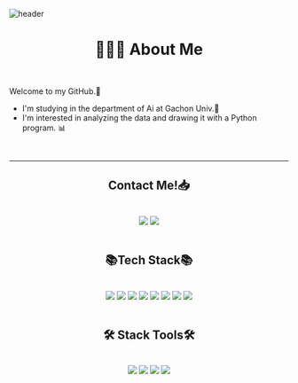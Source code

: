 


![header](https://capsule-render.vercel.app/api?type=waving&color=A3DCBE&height=300&section=header&text=Welcome!%20&fontSize=90)

<h1 align="center"> 👩🏻‍💻 About Me </h1> <br>

Welcome to my GitHub.🫶 
* I'm studying in the department of Ai at Gachon Univ.🥰
* I'm interested in analyzing the data and drawing it with a Python program. 📊

<br>
<hr>
<h2 align="center">Contact Me!📥</h2><br>
<div align="center"><img src="https://img.shields.io/badge/tia510@gachon.ac.kr-white?style=flat&logo=Gmail"/></a>
<a href="https://velog.io/@chae0510"><img src="https://img.shields.io/badge/chae's%20velog-11B48A?style=flat&logo=Vimeo&logoColor=white&link=https://velog.io/@chae0510"/></a><br><br>

<h2 align="center">📚Tech Stack📚</h2> <br>
<div align="center"> <img src="https://img.shields.io/badge/Python-3766AB?style=flat&logo=Python&logoColor=white"/></a> <img src="https://img.shields.io/badge/Java-red?style=flat&logo=Java&logoColor=white"/></a> <img src="https://img.shields.io/badge/C-A8B9CC?style=flat&logo=C&logoColor=white"/></a> <img src="https://img.shields.io/badge/C++-00599C?style=flat&logo=C%2B%2B&logoColor=white"/></a> <img src="https://img.shields.io/badge/MySQL-4479A1?style=flat&logo=MYSQL&logoColor=white"/></a> <img src="https://img.shields.io/badge/Firebase-FFCA28?style=flat&logo=Firebase&logoColor=white"/></a> <img src="https://img.shields.io/badge/Flutter-02569B?style=flat&logo=Flutter&logoColor=white"/></a> <img src="https://img.shields.io/badge/HTML-E34F26?style=flat&logo=HTML5&logoColor=white"/></a><br><br>


<h2 align="center">🛠️ Stack Tools🛠️ </h2> <br>
<div align="center"> <img src="https://img.shields.io/badge/VScode-007ACC?style=flat&logo=VisualStudioCode&logoColor=white"/></a>  <img src="https://img.shields.io/badge/IntelliJ-000000?style=flat&logo=IntelliJ IDEA&logoColor=white"/></a>   
<img src="https://img.shields.io/badge/Anaconda-44A833?style=flat&logo=Anaconda&logoColor=white"/></a>   <img src="https://img.shields.io/badge/Android Studio-3DDC84?style=flat&logo=Android Studio&logoColor=white"/></a>    </div>
<br><br>
